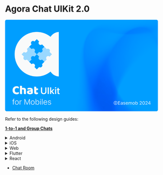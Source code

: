 # Agora Chat UIKit 2.0

![Cover Image](1-to-1-and-group-chats/assets/images/CUIcover2.png)

Refer to the following design guides:

[**1-to-1 and Group Chats**](1-to-1-and-group-chats/design-guide.md)

<details>
<summary>Android</summary>

- About
    - [Product overview](1-to-1-and-group-chats/android/overview/product-overview.md)
    - [Product features](1-to-1-and-group-chats/android/overview/product-features.md)
- Get started
    - [Quickstart](1-to-1-and-group-chats/android/get-started/quickstart.md)
- Integrate
    - [Advanced usage](1-to-1-and-group-chats/android/integrate/advanced-usage.md)
    - [Message chat](1-to-1-and-group-chats/android/integrate/chat-messages.md)
    - [Contact details](1-to-1-and-group-chats/android/integrate/contact-details.md)
    - [Contact list](1-to-1-and-group-chats/android/integrate/contacts.md)
    - [Conversation list](1-to-1-and-group-chats/android/integrate/conversation-list.md)
    - [Group details](1-to-1-and-group-chats/android/integrate/group-details.md)
    - [Integrate UIKit](1-to-1-and-group-chats/android/integrate/integrate-ui-kit.md)
    - [Internationalization](1-to-1-and-group-chats/android/integrate/internationalization.md)
    - [Theme](1-to-1-and-group-chats/android/integrate/theme.md)
    - [User-defined information](1-to-1-and-group-chats/android/integrate/user-defined-information.md)

</details>

<details>
<summary>iOS</summary>

- About
    - [Product overview](1-to-1-and-group-chats/ios/overview/product-overview.md)
    - [Product features](1-to-1-and-group-chats/ios/overview/product-features.md)
- Get started
    - [Integrate UIKit](1-to-1-and-group-chats/ios/get-started/integrate-ui-kit.md)
    - [Quickstart](1-to-1-and-group-chats/ios/get-started/quickstart.md)
    - [Run the sample project](1-to-1-and-group-chats/ios/get-started/run-sample-project.md)
- Integrate

</details>

<details>
<summary>Web</summary>

- About
- Get started
- Integrate

</details>

<details>
<summary>Flutter</summary>

- About
- Get started
- Integrate

</details>

<details>
<summary>React</summary>

- About
- Get started
- Integrate

</details>

- [Chat Room](chat-room/design-guide.md)

